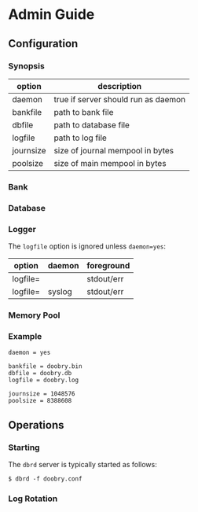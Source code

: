 Admin Guide
===========

Configuration
-------------

### Synopsis

| option    | description                         |
|-----------|-------------------------------------|
| daemon    | true if server should run as daemon |
| bankfile  | path to bank file                   |
| dbfile    | path to database file               |
| logfile   | path to log file                    |
| journsize | size of journal mempool in bytes    |
| poolsize  | size of main mempool in bytes       |

### Bank

### Database

### Logger

The `logfile` option is ignored unless `daemon=yes`:

| option         | daemon | foreground |
|----------------|--------|------------|
| logfile=<path> | <path> | stdout/err |
| logfile=       | syslog | stdout/err |

### Memory Pool

### Example

    daemon = yes

    bankfile = doobry.bin
    dbfile = doobry.db
    logfile = doobry.log

    journsize = 1048576
    poolsize = 8388608

Operations
----------

### Starting

The `dbrd` server is typically started as follows:

    $ dbrd -f doobry.conf

### Log Rotation
